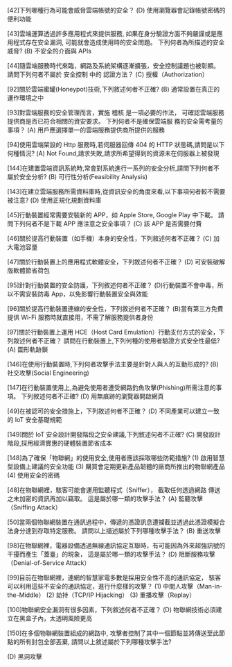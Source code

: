 
[42]下列哪種行為可能會威脅雲端帳號的安全？ 
(D) 使用瀏覽器會記錄帳號密碼的便利功能

[43]雲端運算透過許多應用程式來提供服務,
如果在身分驗證方面不夠嚴謹或是應用程式存在安全漏洞,
可能就會造成使用時的安全問題。
下列何者為所描述的安全威脅?
(B) 不安全的介面與 APIs

[44]隨雲端服務時代來臨，網路及系統架構逐漸擴張，安全控制議題也被彰顯。
請問下列何者不屬於 安全控制 中的 認證方法？ 
(C) 授權（Authorization） 

[92]關於雲端蜜罐(Honeypot)技術,下列敘述何者不正確?
(B) 通常設置在真正的運作環境之中

[93]對雲端服務的安全管理而言，實施 稽核 是一項必要的作法，
可確認雲端服務提供商是否已符合相關的資安要求。
下列何者不是確保雲端服 務的安全需考量的事項？ 
(A) 用戶應選擇單一的雲端服務提供商所提供的服務 

[94]使用雲端架設的 Http 服務時,若伺服器回傳 404 的 HTTP 狀態碼,請問是以下何種情況?
(A) Not Found,請求失敗,請求所希望得到的資源未在伺服器上被發現

[144]在建置雲端資訊系統時,常會對系統進行一系列的安全分析,請問下列何者不屬於安全分析?
(B) 可行性分析(Feasibility Analysis)

[143]在建立雲端服務所需資料庫時,從資訊安全的角度來看,以下事項何者較不需要被注意?
(D) 使用正規化規劃資料庫

[45]行動裝置經常需要安裝新的 APP，如 Apple Store, Google Play 中下載。 
請問下列何者不是下載 APP 應注意之安全事項？ 
(C) 該 APP 是否需要付費 

[46]關於提高行動裝置（如手機）本身的安全性，下列敘述何者不正確？ 
(C) 加大電池容量 

[47]關於行動裝置上的應用程式軟體安全，下列敘述何者不正確？
(D) 可安裝破解版軟體節省荷包 

[95]針對行動裝置的安全防護，下列敘述何者不正確？ 
(D)行動裝置不會中毒，所以不需安裝防毒 App，以免影響行動裝置安全與效能

[96]關於提高行動裝置連線的安全性，下列敘述何者不正確？ 
(B)當有第三方免費提供 Wi-Fi 服務時就直接用，不需了解服務提供者身份 

[97]關於行動裝置上運用 HCE（Host Card Emulation）行動支付方式的安全，下列敘述何者不正確？ 
請問在行動裝置上,下列何種的使用者驗證方式安全性最低?
(A) 圖形軌跡鎖

[146]在使用行動裝置時,下列何者攻擊手法主要是針對人與人的互動形成的?
(B) 社交攻擊(Social Engineering)

[147]在行動裝置使用上,為避免使用者遭受網路釣魚攻擊(Phishing)所需注意的事項。
下列敘述何者不正確?
(D) 用無痕跡的瀏覽器開啟網頁

[49]在被認可的安全措施上，下列敘述何者不正確？ 
(D) 不同產業可以建立一致的 IoT 安全基礎規範 

[149]關於 IoT 安全設計開發階段之安全建議,下列敘述何者不正確?
(C) 開發設計階段,採用經濟實惠的硬體裝置節省成本

[148]為了確保「物聯網」的使用安全,使用者應該採取哪些防範措施?
(1) 啟用智慧型設備上建議的安全功能
(3) 購買會定期更新產品韌體的廠商所推出的物聯網產品
(4) 使用安全的密碼

[48]在物聯網裡，駭客可能會運用監聽程式（Sniffer），
截取任何透過網路 傳送之未加密的資訊再加以竊取。
這是屬於哪一類的攻擊手法？ 
(A) 監聽攻擊（Sniffing Attack）

[50]當兩個物聯網裝置在通訊過程中，傳遞的憑證訊息遭攔截並透過此憑證模擬合法身分達到存取特定服務。
 請問以上描述屬於下列哪種攻擊手法？
(B) 重送攻擊

[98]在物聯網裡，電器設備透過無線通訊協定互聯時，有可能因為外來超強訊號的干擾而產生「蓋臺」的現象，
這是屬於哪一類的攻擊手法？ 
(D) 阻斷服務攻擊（Denial-of-Service Attack）

[99]目前在物聯網裡，連網的智慧家電多數是採用安全性不高的通訊協定，
駭客可以利用這些不安全的通訊協定，進行什麼樣的攻擊？ 
(1) 中間人攻擊（Man-in-the-Middle）    (2) 劫持（TCP/IP Hijacking） 
(3) 重播攻擊（Replay） 

[100]物聯網安全漏洞有很多因素，下列敘述何者不正確？ 
(D) 物聯網技術必須建立在黑盒子內，太透明風險更高 

[150]在多個物聯網裝置組成的網路中,
攻擊者控制了其中一個節點並將傳送至此節點的所有封包全部丟棄,
請問以上敘述屬於下列哪種攻擊手法?

 (D) 黑洞攻擊














































